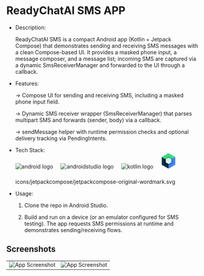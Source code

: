 # ReadyChatAI SMS APP

<ul>
<li>Description:</li>

ReadyChatAI SMS is a compact Android app (Kotlin + Jetpack Compose) that demonstrates sending and receiving SMS messages with a clean Compose-based UI. It provides a masked phone input, a message composer, and a message list; incoming SMS are captured via a dynamic SmsReceiverManager and forwarded to the UI through a callback.


<li>Features:</li>

-> Compose UI for sending and receiving SMS, including a masked phone input field.

-> Dynamic SMS receiver wrapper (SmsReceiverManager) that parses multipart SMS and forwards (sender, body) via a callback.

-> sendMessage helper with runtime permission checks and optional delivery tracking via PendingIntents.


<li>Tech Stack:</li>

<div align="left">
  <img src="https://raw.githubusercontent.com/gilbarbara/logos/refs/heads/main/logos/android-icon.svg" height="45" width="42" alt="android logo"  />
  <img width="12" />
  <img src="https://cdn.jsdelivr.net/gh/devicons/devicon/icons/androidstudio/androidstudio-original.svg" height="40" alt="androidstudio logo"  />
  <img width="12" />
  <img src="https://cdn.jsdelivr.net/gh/devicons/devicon/icons/kotlin/kotlin-original.svg" height="40" alt="kotlin logo"  />
  <img width="12" />
  <img src="https://raw.githubusercontent.com/devicons/devicon/54cfe13ac10eaa1ef817a343ab0a9437eb3c2e08/icons/jetpackcompose/jetpackcompose-original.svg" height="40" alt="kotlin logo"  />
  <img width="12" />
  
</div>

###
icons/jetpackcompose/jetpackcompose-original-wordmark.svg

<li>Usage:</li>

1. Clone the repo in Android Studio.

2. Build and run on a device (or an emulator configured for SMS testing). The app requests SMS permissions at runtime and demonstrates sending/receiving flows.
   

</ul>


## Screenshots

|   |   |
|:--------------:|:---------------:|
| ![App Screenshot](https://assets.zyrosite.com/cdn-cgi/image/format=auto,w=360,h=649,fit=crop,trim=0;6.182142857142857;0;0/mk3DXyWBRZCxzX6B/01_upscayl_3x_remacri-YanBZZvVlPh9VjnN.png) | ![App Screenshot](https://assets.zyrosite.com/cdn-cgi/image/format=auto,w=360,h=649,fit=crop,trim=0;12.277580071174377;0;0/mk3DXyWBRZCxzX6B/02_upscayl_3x_remacri-mk3DxxpRMKczOxXV.png) |
